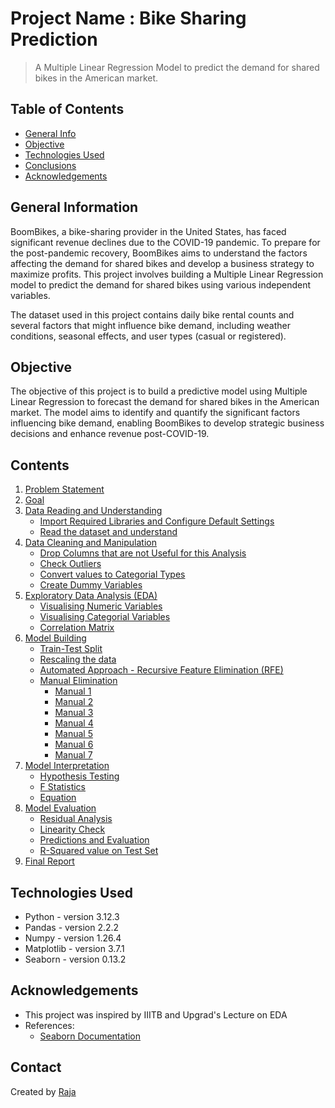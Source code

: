 # Project Name : Bike Sharing Prediction

> A Multiple Linear Regression Model to predict the demand for shared bikes in the American market.

## Table of Contents

- [General Info](#general-information)
- [Objective](#objective)
- [Technologies Used](#technologies-used)
- [Conclusions](#conclusions)
- [Acknowledgements](#acknowledgements)

## General Information

BoomBikes, a bike-sharing provider in the United States, has faced significant revenue declines due to the COVID-19 pandemic. To prepare for the post-pandemic recovery, BoomBikes aims to understand the factors affecting the demand for shared bikes and develop a business strategy to maximize profits. This project involves building a Multiple Linear Regression model to predict the demand for shared bikes using various independent variables.

The dataset used in this project contains daily bike rental counts and several factors that might influence bike demand, including weather conditions, seasonal effects, and user types (casual or registered).

## Objective

The objective of this project is to build a predictive model using Multiple Linear Regression to forecast the demand for shared bikes in the American market. The model aims to identify and quantify the significant factors influencing bike demand, enabling BoomBikes to develop strategic business decisions and enhance revenue post-COVID-19.

## Contents

1. [Problem Statement](#problem)
2. [Goal](#goal)
3. [Data Reading and Understanding](#data-steps)
   - [Import Required Libraries and Configure Default Settings](#import-required-libraries-and-configure-default-settings)
   - [Read the dataset and understand](#read-the-dataset-and-understand)
4. [Data Cleaning and Manipulation](#data-cleaning-and-manipulation)
   - [Drop Columns that are not Useful for this Analysis](#drop-columns-that-are-not-useful-for-this-analysis)
   - [Check Outliers](#check-outliers)
   - [Convert values to Categorial Types](#convert-values-to-categorial-types)
   - [Create Dummy Variables](#create-dummy-variables)
5. [Exploratory Data Analysis (EDA)](#eda)
   - [Visualising Numeric Variables](#univariate-analysis)
   - [Visualising Categorial Variables](#bivariate-analysis)
   - [Correlation Matrix](#correlation-matrix)
6. [Model Building](#model-building)
   - [Train-Test Split](#train-test-split)
   - [Rescaling the data](#rescaling)
   - [Automated Approach - Recursive Feature Elimination (RFE)](#automated-approach-recursive-feature-elimination-rfe)
   - [Manual Elimination](#manual-elimination)
     - [Manual 1](#model-1)
     - [Manual 2](#model-2)
     - [Manual 3](#model-3)
     - [Manual 4](#model-4)
     - [Manual 5](#model-5)
     - [Manual 6](#model-6)
     - [Manual 7](#model-7)
7. [Model Interpretation](#model-interpretation)
   - [Hypothesis Testing](#hypothesis-testing)
   - [F Statistics](#f-statistics)
   - [Equation](#equation)
8. [Model Evaluation](#model-evaluation)
   - [Residual Analysis](#residual-analysis)
   - [Linearity Check](#linearity-check)
   - [Predictions and Evaluation](#predictions-and-evaluation)
   - [R-Squared value on Test Set](#r-squared-value-on-test-set)
9. [Final Report](#final-report)

## Technologies Used

- Python - version 3.12.3
- Pandas - version 2.2.2
- Numpy - version 1.26.4
- Matplotlib - version 3.7.1
- Seaborn - version 0.13.2

## Acknowledgements

- This project was inspired by IIITB and Upgrad's Lecture on EDA
- References:
  - [Seaborn Documentation](https://seaborn.pydata.org/)

## Contact

Created by [Raja](https://github.com/RajaKalavala)
